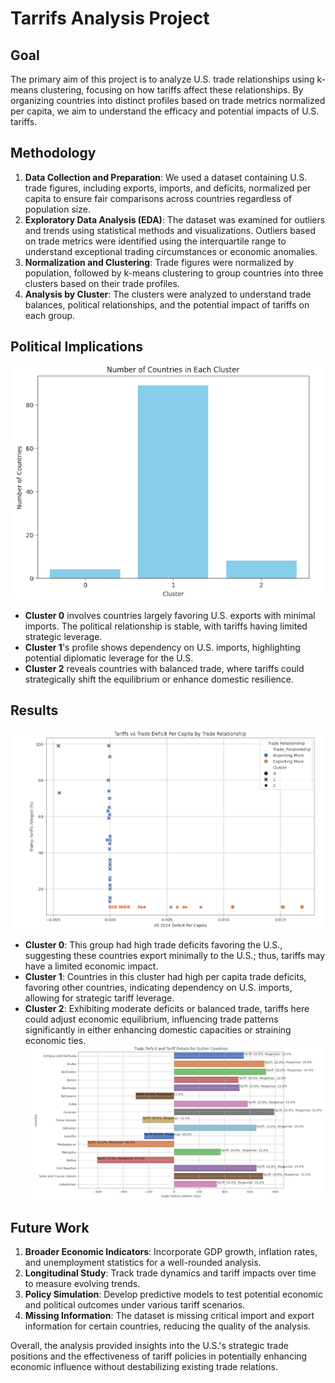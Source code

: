 
# Tarrifs Analysis Project

## Goal
The primary aim of this project is to analyze U.S. trade relationships using k-means clustering, focusing on how tariffs affect these relationships. By organizing countries into distinct profiles based on trade metrics normalized per capita, we aim to understand the efficacy and potential impacts of U.S. tariffs.

## Methodology
1. **Data Collection and Preparation**: We used a dataset containing U.S. trade figures, including exports, imports, and deficits, normalized per capita to ensure fair comparisons across countries regardless of population size.
2. **Exploratory Data Analysis (EDA)**: The dataset was examined for outliers and trends using statistical methods and visualizations. Outliers based on trade metrics were identified using the interquartile range to understand exceptional trading circumstances or economic anomalies.
3. **Normalization and Clustering**: Trade figures were normalized by population, followed by k-means clustering to group countries into three clusters based on their trade profiles.
4. **Analysis by Cluster**: The clusters were analyzed to understand trade balances, political relationships, and the potential impact of tariffs on each group.

## Political Implications
![](https://github.com/Davidkeebler/Tariffs-Analysis/blob/main/images/clusters.png)
- **Cluster 0** involves countries largely favoring U.S. exports with minimal imports. The political relationship is stable, with tariffs having limited strategic leverage.
- **Cluster 1**'s profile shows dependency on U.S. imports, highlighting potential diplomatic leverage for the U.S.
- **Cluster 2** reveals countries with balanced trade, where tariffs could strategically shift the equilibrium or enhance domestic resilience.

## Results
![](https://github.com/Davidkeebler/Tariffs-Analysis/blob/main/images/deficit%20trade%20relationships.png)
- **Cluster 0**: This group had high trade deficits favoring the U.S., suggesting these countries export minimally to the U.S.; thus, tariffs may have a limited economic impact.
- **Cluster 1**: Countries in this cluster had high per capita trade deficits, favoring other countries, indicating dependency on U.S. imports, allowing for strategic tariff leverage.
- **Cluster 2**: Exhibiting moderate deficits or balanced trade, tariffs here could adjust economic equilibrium, influencing trade patterns significantly in either enhancing domestic capacities or straining economic ties.
![](https://github.com/Davidkeebler/Tariffs-Analysis/blob/main/images/outliers.png)

## Future Work
1. **Broader Economic Indicators**: Incorporate GDP growth, inflation rates, and unemployment statistics for a well-rounded analysis.
2. **Longitudinal Study**: Track trade dynamics and tariff impacts over time to measure evolving trends.
3. **Policy Simulation**: Develop predictive models to test potential economic and political outcomes under various tariff scenarios.
4. **Missing Information**: The dataset is missing critical import and export information for certain countries, reducing the quality of the analysis.

Overall, the analysis provided insights into the U.S.'s strategic trade positions and the effectiveness of tariff policies in potentially enhancing economic influence without destabilizing existing trade relations. 